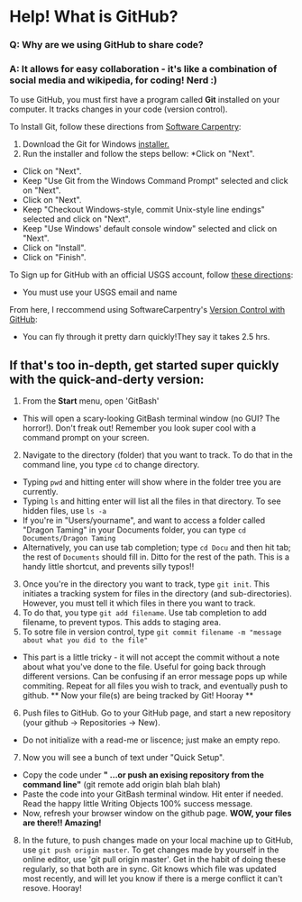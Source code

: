 Help! What is GitHub?
==
### Q: Why are we using GitHub to share code?
### A: It allows for easy collaboration - it's like a combination of social media and wikipedia, for coding! Nerd :)

To use GitHub, you must first have a program called **Git** installed on your computer. It tracks changes in your code (version control).

To Install Git, follow these directions from [Software Carpentry](https://uwescience.github.io/2017-01-09-uw/#setup):

1. Download the Git for Windows [installer.](https://git-for-windows.github.io/) 
2. Run the installer and follow the steps bellow:
  *Click on "Next".
  * Click on "Next".
  * Keep "Use Git from the Windows Command Prompt" selected and click on "Next". 
  * Click on "Next".
  * Keep "Checkout Windows-style, commit Unix-style line endings" selected and click on "Next".
  * Keep "Use Windows' default console window" selected and click on "Next".
  * Click on "Install".
  * Click on "Finish".
  
To Sign up for GitHub with an official USGS account, follow [these directions](http://butst.usgs.gov/open-source/):
* You must use your USGS email and name

From here, I reccommend using SoftwareCarpentry's [Version Control with GitHub](http://swcarpentry.github.io/git-novice/):
* You can fly through it pretty darn quickly!They say  it takes 2.5 hrs.

If that's too in-depth, get started super quickly with the quick-and-derty version:
------
1. From the **Start** menu, open 'GitBash'
  * This will open a scary-looking GitBash terminal window (no GUI? The horror!). Don't freak out! Remember you look super cool with a command prompt on your screen.
2. Navigate to the directory (folder) that you want to track. To do that in the command line, you type `cd` to change directory.
  * Typing `pwd` and hitting enter will show where in the folder tree you are currently.
  * Typing `ls` and hitting enter will list all the files in that directory. To see hidden files, use `ls -a`
  * If you're in "Users/yourname", and want to access a folder called "Dragon Taming" in your Documents folder, you can type `cd Documents/Dragon Taming`
  * Alternatively, you can use tab completion; type `cd Docu` and then hit tab; the rest of `Documents` should fill in. Ditto for the rest of the path. This is a handy little shortcut, and prevents silly typos!!
3. Once you're in the directory you want to track, type `git init`. This initiates a tracking system for files in the directory (and sub-directories). However, you must tell it which files in there you want to track.
4. To do that, you type `git add filename`. Use tab completion to add filename, to prevent typos. This adds to staging area.
5. To sotre file in version control, type `git commit filename -m "message about what you did to the file"`
  * This part is a little tricky - it will not accept the commit without a note about what you've done to the file. Useful for going back through different versions. Can be confusing if an error message pops up while commiting. Repeat for all files you wish to track, and eventually push to github.
** Now your file(s) are being tracked by Git! Hooray **

6. Push files to GitHub. Go to your GitHub page, and start a new repository  (your github -> Repositories -> New). 
  * Do not initialize with a read-me or liscence; just make an empty repo.
7. Now you will see a bunch of text under "Quick Setup".
  * Copy the code under **" ...or push an exising repository from the command line"** (git remote add origin blah blah blah)
  * Paste the code into your GitBash terminal window. Hit enter if needed. Read the happy little Writing Objects 100% success message.
  * Now, refresh your browser window on the github page. **WOW, your files are there!! Amazing!**
8. In the future, to push changes made on your local machine up to GitHub, use `git push origin master`. To get changes made by yourself in the online editor, use 'git pull origin master'. Get in the habit of doing these regularly, so that both are in sync. Git knows which file was updated most recently, and will let you know if there is a merge conflict it can't resove. Hooray!




  




